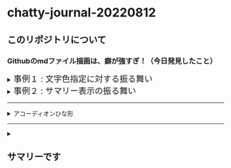 # chatty-journal-20220812
## このリポジトリについて

### Githubのmdファイル描画は、癖が強すぎ！（今日発見したこと）

<details>
<summary><label style="font-size:1.2rem">事例１ : 文字色指定に対する振る舞い</label></summary>
<br/>★コード

```html
<p>文字色を<span style="color:red">赤く</span>する</p>
```
★結果<br>

Github|そのほか|メモ(対応策など)
----|----|----
<img src='./images/fig002.png' style="width:160px">|<img src='./images/fig001.png' style="width:160px">|Githubは無視する<br/>対応策はない模様

</details>


<details>
<summary><label style="font-size:1.2rem">事例２ : サマリー表示の振る舞い</label></summary>
<br/>★コード

```html
<details>
  <!-- ブロック要素h2でラップして（包んで）あることに留意 -->
<summary><div> <h2>サマリーです</h2> </summary>
 <h3>タイトル</h3>
 <p>詳細ブロックの本文</p>
</details>
```
★結果<br>

Github|そのほか|メモ(対応策など)
----|----|----
<img src='./images/fig002.png' style="width:160px">|<img src='./images/fig001.png' style="width:160px">|Githubは無視する<br/>対応策はない模様

</details>


<hr/>
<details>
<summary>アコーディオンひな形</summary>
 <h3>タイトル</h3>
 <ol>
  <li>番号付きリスト</li>
  <li></li>
 </ol>
 <ul>
  <li>記号付きリスト</li>
  <li></li>
 </ul>
</details>

<hr/>

<details>
  <!-- ブロック要素h2でラップして（包んで）あることに留意 -->
<summary> <h2>サマリーです</h2> </summary>
 <h3>タイトル</h3>
 <p>詳細ブロックの本文</p>
</details>
